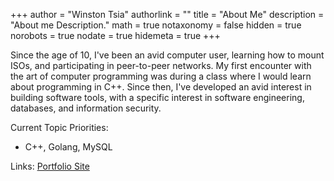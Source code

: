 +++
author = "Winston Tsia"
authorlink = ""
title = "About Me"
description = "About me Description."
math = true
notaxonomy = false
hidden = true
norobots = true
nodate = true
hidemeta = true
+++

Since the age of 10, I've been an avid computer user, learning how to mount ISOs, and participating in peer-to-peer networks. My first encounter with the art of computer programming was during a class where I would learn about programming in C++. Since then, I've developed an avid interest in building software tools, with a specific interest in software engineering, databases, and information security. 

Current Topic Priorities:
- C++, Golang, MySQL 

Links:
[Portfolio Site](https://wtsia.github.io/Portfolio-Website/)